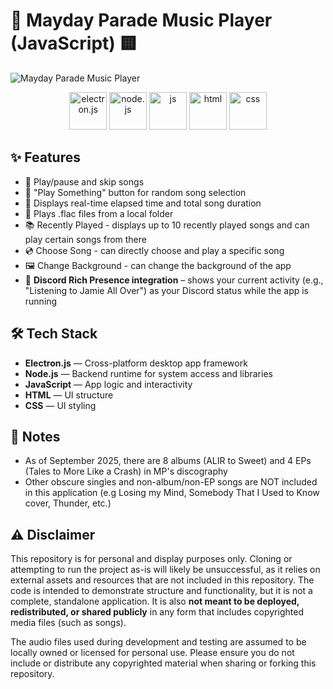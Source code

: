 # 🎼 Mayday Parade Music Player (JavaScript) 🟨

<!-- INSERT IMAGE -->
![Mayday Parade Music Player](screenshots/mp.gif)

<p align="center">
    <img src="https://raw.githubusercontent.com/marwin1991/profile-technology-icons/refs/heads/main/icons/electron.png" width="60px" alt="electron.js">
    <img src="https://icon.icepanel.io/Technology/svg/Node.js.svg" width="60px" alt="node.js">
    <img src="https://raw.githubusercontent.com/marwin1991/profile-technology-icons/refs/heads/main/icons/javascript.png" width="60px" alt="js">
    <img src="https://icon.icepanel.io/Technology/svg/HTML5.svg" width="60px" alt="html">
    <img src="https://icon.icepanel.io/Technology/svg/CSS3.svg" width="60px" alt="css">
</p>

## ✨ Features

- 🎵 Play/pause and skip songs
- 🔁 "Play Something" button for random song selection
- 🧭 Displays real-time elapsed time and total song duration
- 📂 Plays .flac files from a local folder
- 📚 Recently Played - displays up to 10 recently played songs and can play certain songs from there
- 💿 Choose Song - can directly choose and play a specific song
- 🖼️ Change Background - can change the background of the app
- 💬 **Discord Rich Presence integration** – shows your current activity (e.g., "Listening to Jamie All Over") as your Discord status while the app is running

## 🛠️ Tech Stack

- **Electron.js** — Cross-platform desktop app framework
- **Node.js** — Backend runtime for system access and libraries
- **JavaScript** — App logic and interactivity
- **HTML** — UI structure
- **CSS** — UI styling

## 📝 Notes

- As of September 2025, there are 8 albums (ALIR to Sweet) and 4 EPs (Tales to More Like a Crash) in MP's discography
- Other obscure singles and non-album/non-EP songs are NOT included in this application (e.g Losing my Mind, Somebody That I Used to Know cover, Thunder, etc.)

## ⚠️ Disclaimer

This repository is for personal and display purposes only. Cloning or attempting to run the project as-is will likely be unsuccessful, as it relies on external assets and resources that are not included in this repository. The code is intended to demonstrate structure and functionality, but it is not a complete, standalone application.
It is also **not meant to be deployed, redistributed, or shared publicly** in any form that includes copyrighted media files (such as songs).

The audio files used during development and testing are assumed to be locally owned or licensed for personal use.
Please ensure you do not include or distribute any copyrighted material when sharing or forking this repository.
